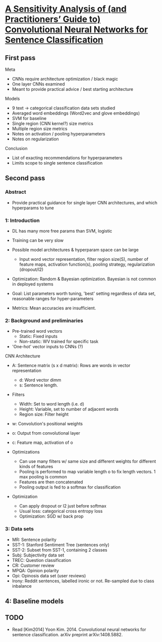 # [A Sensitivity Analysis of (and Practitioners’ Guide to) Convolutional Neural Networks for Sentence Classification](https://arxiv.org/abs/1510.03820)

## First pass

Meta
 - CNNs require architecture optimization / black magic
 - One layer CNNs examined
 - Meant to provide practical advice / best starting architecture
 
Models
 - 9 text -> categorical classification data sets studied
 - Averaged word embeddings (Word2vec and glove embeddings)
 - SVM for baseline
 - Single region (CNN kernel?) size metrics
 - Multiple region size metrics
 - Notes on activation / pooling hyperparameters
 - Notes on regularization

Conclusion

 - List of exacting recommendations for hyperparameters
 - Limits scope to single sentence classification

## Second pass

### Abstract

 - Provide practical guidance for single layer CNN architectures, and which hyperparams to tune

### 1: Introduction

 - DL has many more free params than SVM, logistic
 - Training can be very slow
 - Possible model architectures & hyperparam space can be large
   - Input word vector representation, filter region size(S), number of feature maps, activation function(s), pooling strategy, regularization (dropout/l2)

 - Optimization: Random & Bayesian optimization. Bayesian is not common in deployed systems
 - Goal: List parameters worth tuning, 'best' setting regardless of data set, reasonable ranges for hyper-parameters
 - Metrics: Mean accuracies are insufficient. 

### 2: Background and preliminaries

 - Pre-trained word vectors
   - Static: Fixed inputs
   - Non-static: WV trained for specific task
 - 'One-hot' vector inputs to CNNs (?)


CNN Architecture

 - A: Sentence matrix (s x d matrix): Rows are words in vector representation
   - d: Word vector dimm
   - s: Sentence length. 
 - Filters
   - Width: Set to word length (i.e. d)
   - Height: Variable, set to number of adjacent words
   - Region size: Filter height
 - w: Convolution's positional weights
 - o: Output from convolutional layer
 - c: Feature map, activation of o

 - Optimizations
   - Can use many filters w/ same size and different weights for different kinds of features
   - Pooling is performed to map variable length o to fix length vectors. 1 max pooling is common
   - Features are then concatenated
   - Pooling output is fed to a softmax for classification
 - Optimization
   - Can apply dropout or l2 just before softmax
   - Usual loss: categorical cross entropy loss
   - Optimization: SGD w/ back prop

### 3: Data sets

 - MR: Sentence polarity
 - SST-1: Stanford Sentiment Tree (sentences only)
 - SST-2: Subset from SST-1, containing 2 classes
 - Subj: Subjectivity data set
 - TREC: Question classification
 - CR: Customer review
 - MPQA: Opinion polarity
 - Opi: Opinosis data set (user reviews)
 - Irony: Reddit sentences, labelled ironic or not. Re-sampled due to class inbalance

## 4: Baseline models

## TODO

 - Read [Kim2014] Yoon Kim. 2014. Convolutional neural networks for sentence classification. arXiv preprint arXiv:1408.5882.




